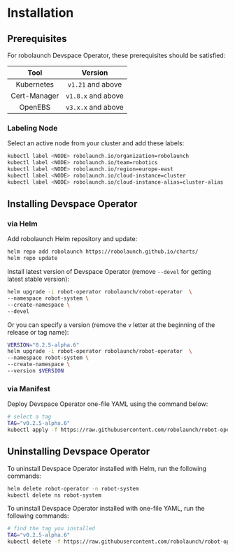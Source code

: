 # Installation

## Prerequisites

For robolaunch Devspace Operator, these prerequisites should be satisfied:

|     Tool     |       Version      |
|:------------:|:------------------:|
|  Kubernetes  |  `v1.21` and above |
| Cert-Manager | `v1.8.x` and above |
|    OpenEBS   | `v3.x.x` and above |

### Labeling Node

Select an active node from your cluster and add these labels:

```bash
kubectl label <NODE> robolaunch.io/organization=robolaunch
kubectl label <NODE> robolaunch.io/team=robotics
kubectl label <NODE> robolaunch.io/region=europe-east
kubectl label <NODE> robolaunch.io/cloud-instance=cluster
kubectl label <NODE> robolaunch.io/cloud-instance-alias=cluster-alias
```

## Installing Devspace Operator

### via Helm

Add robolaunch Helm repository and update:

```bash
helm repo add robolaunch https://robolaunch.github.io/charts/
helm repo update
```

Install latest version of Devspace Operator (remove `--devel` for getting latest stable version):

```bash
helm upgrade -i robot-operator robolaunch/robot-operator  \
--namespace robot-system \
--create-namespace \
--devel
```

Or you can specify a version (remove the `v` letter at the beginning of the release or tag name):

```bash
VERSION="0.2.5-alpha.6"
helm upgrade -i robot-operator robolaunch/robot-operator  \
--namespace robot-system \
--create-namespace \
--version $VERSION
```

### via Manifest

Deploy Devspace Operator one-file YAML using the command below:

```bash
# select a tag
TAG="v0.2.5-alpha.6"
kubectl apply -f https://raw.githubusercontent.com/robolaunch/robot-operator/$TAG/hack/deploy/manifests/robot_operator.yaml
```

## Uninstalling Devspace Operator

To uninstall Devspace Operator installed with Helm, run the following commands:

```bash
helm delete robot-operator -n robot-system
kubectl delete ns robot-system
```

To uninstall Devspace Operator installed with one-file YAML, run the following commands:
```bash
# find the tag you installed
TAG="v0.2.5-alpha.6"
kubectl delete -f https://raw.githubusercontent.com/robolaunch/robot-operator/$TAG/hack/deploy/manifests/robot_operator.yaml
```